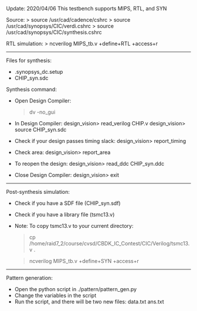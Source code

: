 Update: 2020/04/06
This testbench supports MIPS, RTL, and SYN

Source:
    >	source /usr/cad/cadence/cshrc
    >	source /usr/cad/synopsys/CIC/verdi.cshrc
    >	source /usr/cad/synopsys/CIC/synthesis.cshrc

RTL simulation:
    >	ncverilog MIPS_tb.v +define+RTL +access+r

--------------------------------------------------------------------------
Files for synthesis:
- .synopsys_dc.setup
- CHIP_syn.sdc

Synthesis command:
- Open Design Compiler:
    > dv -no_gui
- In Design Compiler:
    design_vision> read_verilog CHIP.v
    design_vision> source CHIP_syn.sdc
    
- Check if your design passes timing slack:
    design_vision> report_timing
- Check area:
    design_vision> report_area
    
- To reopen the design:
    design_vision> read_ddc CHIP_syn.ddc
- Close Design Compiler:
    design_vision> exit

--------------------------------------------------------------------------
Post-synthesis simulation:
- Check if you have a SDF file (CHIP_syn.sdf)
- Check if you have a library file (tsmc13.v)
- Note: To copy tsmc13.v to your current directory:
    >	cp /home/raid7_2/course/cvsd/CBDK_IC_Contest/CIC/Verilog/tsmc13.v .

    >	ncverilog MIPS_tb.v +define+SYN +access+r

--------------------------------------------------------------------------
Pattern generation:
- Open the python script in ./pattern/pattern_gen.py
- Change the variables in the script
- Run the script, and there will be two new files:
	data.txt
	ans.txt